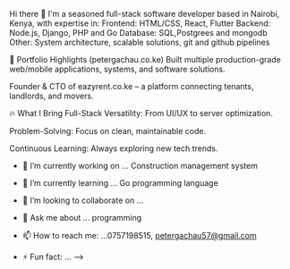 Hi there 👋
I'm a seasoned full-stack software developer based in Nairobi, Kenya, with expertise in:
Frontend: HTML/CSS, React, Flutter
Backend: Node.js, Django, PHP and Go
Database: SQL,Postgrees and mongodb
Other: System architecture, scalable solutions, git and github pipelines

🚀 Portfolio Highlights (petergachau.co.ke)
Built multiple production-grade web/mobile applications, systems, and software solutions.

Founder & CTO of eazyrent.co.ke – a platform connecting tenants, landlords, and movers.

🔥 What I Bring
Full-Stack Versatility: From UI/UX to server optimization.

Problem-Solving: Focus on clean, maintainable code.

Continuous Learning: Always exploring new tech trends.

- 🔭 I’m currently working on ... Construction management system
- 🌱 I’m currently learning ... Go programming language
- 👯 I’m looking to collaborate on ...
  
- 💬 Ask me about ...  programming
- 📫 How to reach me: ...0757198515, petergachau57@gmail.com
- ⚡ Fun fact: ...
-->
